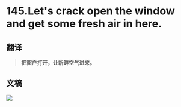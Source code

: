 # 145.Let's crack open the window and get some fresh air in here.

## 翻译

> **把窗户打开，让新鲜空气进来。**

## 文稿

![](https://cdn.jsdelivr.net/gh/imtianx/speaking180/img/145.jpg)

